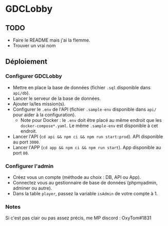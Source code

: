 # GDCLobby

## TODO

- Faire le README mais j'ai la flemme.
- Trouver un vrai nom

## Déploiement

### Configurer GDCLobby

- Mettre en place la base de données (fichier `.sql` disponible dans `api/db`).
- Lancer le serveur de la base de données.
- Ajouter la/les mission(s).
- Configurer le `.env` de l'API (fichier `.sample-env` disponible dans `api/` pour aider à la configuration).
  - Note pour Docker : le `.env` doit être placé au même endroit que les `docker-compose*.yaml`. Le même `.sample-env` est disponible à cet endroit.
- Lancer l'API (`cd api && npm ci && npm run start:prod`). API disponible au port `3000`.
- Lancer l'APP (`cd app && npm ci && npm run start`). App disponible au port `80`.
  
### Configurer l'admin

- Créez vous un compte (méthode au choix : DB, API ou App).
- Connectez vous au gestionnaire de base de données (phpmyadmin, adminer ou autre).
- Dans la table `player`, passez la variable `isAdmin` de votre compte à 1.

### Notes

Si c'est pas clair ou pas assez précis, me MP discord : OxyTom#1831